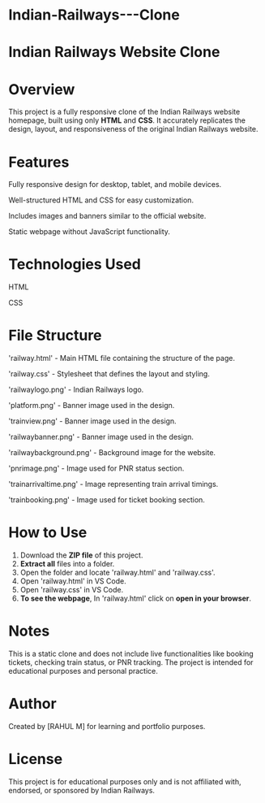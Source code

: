 # Indian-Railways---Clone
# Indian Railways Website Clone

# Overview
This project is a fully responsive clone of the Indian Railways website homepage, built using only **HTML** and **CSS**. It accurately replicates the design, layout, and responsiveness of the original Indian Railways website.

# Features
Fully responsive design for desktop, tablet, and mobile devices.

Well-structured HTML and CSS for easy customization.

Includes images and banners similar to the official website.

Static webpage without JavaScript functionality.

# Technologies Used
HTML

CSS

# File Structure 
'railway.html' - Main HTML file containing the structure of the page.

'railway.css' - Stylesheet that defines the layout and styling.

'railwaylogo.png' - Indian Railways logo.

'platform.png' - Banner image used in the design.

'trainview.png' - Banner image used in the design.

'railwaybanner.png' - Banner image used in the design.

'railwaybackground.png' - Background image for the website.

'pnrimage.png' - Image used for PNR status section.

'trainarrivaltime.png' - Image representing train arrival timings.

'trainbooking.png' - Image used for ticket booking section.


# How to Use
1. Download the **ZIP file** of this project.
2. **Extract all** files into a folder.
3. Open the folder and locate 'railway.html' and 'railway.css'.
4. Open 'railway.html' in VS Code.
5. Open 'railway.css' in VS Code.
6. **To see the webpage**, In 'railway.html' click on **open in your browser**.


# Notes
This is a static clone and does not include live functionalities like booking tickets, checking train status, or PNR tracking.
The project is intended for educational purposes and personal practice.

# Author
Created by [RAHUL M] for learning and portfolio purposes.

# License
This project is for educational purposes only and is not affiliated with, endorsed, or sponsored by Indian Railways.

